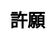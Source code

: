 ---
title: 許願
layout: wish/list
description: 祝你夢想成真.
js: ["js/secret/wish/parameter.js", "js/secret/wish/list.js"]
css: ["css/secret/wish/list.css"]
---